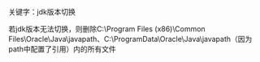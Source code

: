 关键字：jdk版本切换

若jdk版本无法切换，则删除C:\Program Files (x86)\Common Files\Oracle\Java\javapath、C:\ProgramData\Oracle\Java\javapath（因为path中配置了引用）内的所有文件